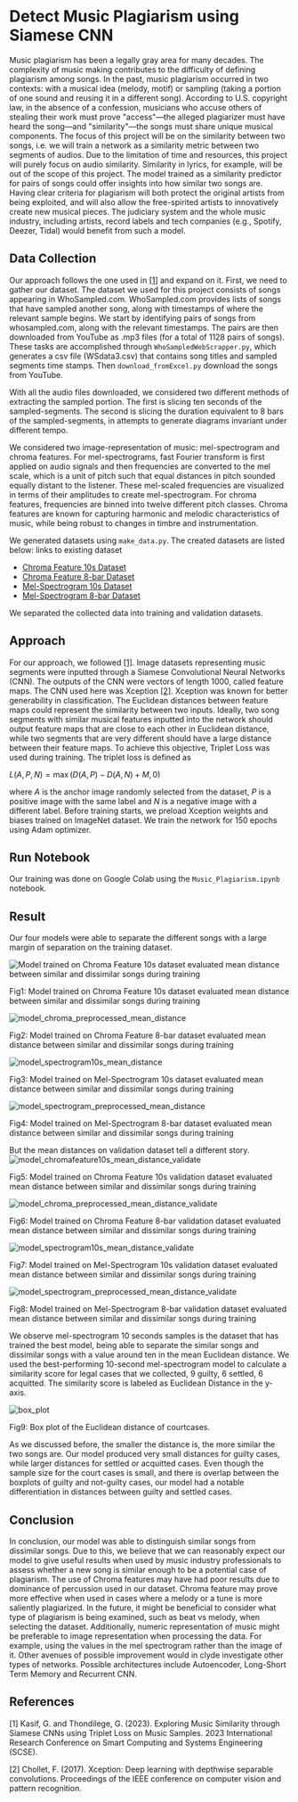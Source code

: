 # Detect Music Plagiarism using Siamese CNN
Music plagiarism has been a legally gray area for many decades. The complexity of music making contributes to the difficulty of defining plagiarism among songs. In the past, music plagiarism occurred in two contexts: with a musical idea (melody, motif) or sampling (taking a portion of one sound and reusing it in a different song). According to U.S. copyright law, in the absence of a confession, musicians who accuse others of stealing their work must prove "access"—the alleged plagiarizer must have heard the song—and "similarity"—the songs must share unique musical components. The focus of this project will be on the similarity between two songs, i.e. we will train a network as a similarity metric between two segments of audios. Due to the limitation of time and resources, this project will purely focus on audio similarity. Similarity in lyrics, for example, will be out of the scope of this project. The model trained as a similarity predictor for pairs of songs could offer insights into how similar two songs are. Having clear criteria for plagiarism will both protect the original artists from being exploited, and will also allow the free-spirited artists to innovatively create new musical pieces. The judiciary system and the  whole music industry, including artists, record labels and tech companies (e.g., Spotify, Deezer, Tidal) would benefit from such a model. 

## Data Collection
Our approach follows the one used in [[1]](#1) and expand on it. First, we need to gather our dataset. The dataset we used for this project consists of songs appearing in WhoSampled.com. WhoSampled.com provides lists of songs that have sampled another song, along with timestamps of where the relevant sample begins. We start by identifying pairs of songs from whosampled.com, along with the relevant timestamps. The pairs are then downloaded from YouTube as .mp3 files (for a total of 1128 pairs of songs). These tasks are accomplished through ```WhoSampledWebScrapper.py```, which generates a csv file (WSdata3.csv) that contains song titles and sampled segments time stamps. Then ```download_fromExcel.py``` download the songs from YouTube. 

With all the audio files downloaded, we considered two different methods of extracting the sampled portion. The first is slicing ten seconds of the sampled-segments. The second is slicing the duration equivalent to 8 bars of the sampled-segments, in attempts to generate diagrams invariant under different tempo. 

We considered two image-representation of music: mel-spectrogram and chroma features. For mel-spectrograms, fast Fourier transform is first applied on audio signals and then frequencies are converted to the mel scale, which is a unit of pitch such that equal distances in pitch sounded equally distant to the listener. These mel-scaled frequencies are visualized in terms of their amplitudes to create mel-spectrogram. For chroma features, frequencies are binned into twelve different pitch classes. Chroma features are known for capturing harmonic and melodic characteristics of music, while being robust to changes in timbre and instrumentation. 

We generated datasets using ```make_data.py```. The created datasets are listed below:
links to existing dataset 
- [Chroma Feature 10s Dataset](https://drive.google.com/drive/folders/18AKPPXjNuXl5v4-dVjbhUdag32l4ZSdQ?usp=drive_link)
- [Chroma Feature 8-bar Dataset](https://drive.google.com/drive/folders/1--NH_NAi_zO0-BtGEvVQAcNun_7fgyYX?usp=drive_link)
- [Mel-Spectrogram 10s Dataset](https://drive.google.com/drive/folders/1-jA_69VR10KpUnnCy2_rgPSBkXwaOgw5?usp=drive_link)
- [Mel-Spectrogram 8-bar Dataset](https://drive.google.com/drive/folders/1el-5bOel0v4ib6v_JyldbLSXtuXc-EKn?usp=sharing)

We separated the collected data into training and validation datasets. 

## Approach
For our approach, we followed [[1]](#1). Image datasets representing music segments were inputted through a Siamese Convolutional Neural Networks (CNN). The outputs of the CNN were vectors of length 1000, called feature maps. The CNN used here was Xception [[2]](#2). Xception was known for better generability in classification. 
The Euclidean distances between feature maps could represent the similarity between two inputs. Ideally, two song segments with similar musical features inputted into the network should output feature maps that are close to each other in Euclidean distance, while two segments that are very different should have a large distance between their feature maps. To achieve this objective, Triplet Loss was used during training. The triplet loss is defined as 

$L(A,P,N) = \max(D(A,P)-D(A,N)+M, 0)$

where $A$ is the anchor image randomly selected from the dataset, $P$ is a positive image with the same label and $N$ is a negative image with a different label. Before training starts, we preload Xception weights and biases trained on ImageNet dataset. We train the network for 150 epochs using Adam optimizer. 

## Run Notebook
Our training was done on Google Colab using the ```Music_Plagiarism.ipynb``` notebook. 

## Result
Our four models were able to separate the different songs with a large margin of separation on the training dataset. 

![Model trained on Chroma Feature 10s dataset evaluated mean distance between similar and dissimilar songs during training](https://github.com/jguan4/Music-Plagiarism/assets/28985094/90c518f7-9985-482c-be85-0cf1dd7aa0bc) 

Fig1: Model trained on Chroma Feature 10s dataset evaluated mean distance between similar and dissimilar songs during training

![model_chroma_preprocessed_mean_distance](https://github.com/jguan4/Music-Plagiarism/assets/28985094/00d3623d-c6e9-4e21-9126-3af474041f48)

Fig2: Model trained on Chroma Feature 8-bar dataset evaluated mean distance between similar and dissimilar songs during training

![model_spectrogram10s_mean_distance](https://github.com/jguan4/Music-Plagiarism/assets/28985094/412324a5-56be-4c0f-a874-32b68905e55b)

Fig3: Model trained on Mel-Spectrogram 10s dataset evaluated mean distance between similar and dissimilar songs during training

![model_spectrogram_preprocessed_mean_distance](https://github.com/jguan4/Music-Plagiarism/assets/28985094/c3a7d8c0-f6bb-4e09-b7d0-df5fa4ebc572)

Fig4: Model trained on Mel-Spectrogram 8-bar dataset evaluated mean distance between similar and dissimilar songs during training

But the mean distances on validation dataset tell a different story. 
![model_chromafeature10s_mean_distance_validate](https://github.com/jguan4/Music-Plagiarism/assets/28985094/2a25dffc-2828-4e95-9358-6d17e93d74ef)

Fig5: Model trained on Chroma Feature 10s validation dataset evaluated mean distance between similar and dissimilar songs during training

![model_chroma_preprocessed_mean_distance_validate](https://github.com/jguan4/Music-Plagiarism/assets/28985094/414b2c9d-ff6d-4d15-b321-5b234adb54d4)

Fig6: Model trained on Chroma Feature 8-bar validation dataset evaluated mean distance between similar and dissimilar songs during training

![model_spectrogram10s_mean_distance_validate](https://github.com/jguan4/Music-Plagiarism/assets/28985094/ffe6e05a-f0bb-4ee0-96f7-d2159834f3fa)

Fig7: Model trained on Mel-Spectrogram 10s validation dataset evaluated mean distance between similar and dissimilar songs during training

![model_spectrogram_preprocessed_mean_distance_validate](https://github.com/jguan4/Music-Plagiarism/assets/28985094/bf46b1e5-3814-4de3-98fd-9cb861b6539d)

Fig8: Model trained on Mel-Spectrogram 8-bar validation dataset evaluated mean distance between similar and dissimilar songs during training

We observe mel-spectrogram 10 seconds samples is the dataset that has trained the best model, being able to separate the similar songs and dissimilar songs with a value around ten in the mean Euclidean distance. We used the best-performing 10-second mel-spectrogram model to calculate a similarity score for legal cases that we collected, 9 guilty, 6 settled, 6 acquitted. The similarity score is labeled as Euclidean Distance in the y-axis. 

![box_plot](https://github.com/jguan4/Music-Plagiarism/assets/28985094/1e0bd554-b79b-4044-a153-f44c76ce8444)

Fig9: Box plot of the Euclidean distance of courtcases. 

As we discussed before, the smaller the distance is, the more similar the two songs are. Our model produced very small distances for guilty cases, while larger distances for settled or acquitted cases. Even though the sample size for the court cases is small, and there is overlap between the boxplots of guilty and not-guilty cases, our model had a notable differentiation in distances between guilty and settled cases.

## Conclusion
In conclusion, our model was able to distinguish similar songs from dissimilar songs. Due to this, we believe that we can reasonably expect our model to give useful results when used by music industry professionals to assess whether a new song is similar enough to be a potential case of plagiarism. The use of Chroma features may have had poor results due to dominance of percussion used in our dataset. Chroma feature may prove more effective when used in cases where a melody or a tune is more saliently plagiarized. In the future, it might be beneficial to consider what type of plagiarism is being examined, such as beat vs melody, when selecting the dataset. Additionally, numeric representation of music might be preferable to image representation when processing the data. For example, using the values in the mel spectrogram rather than the image of it. Other avenues of possible improvement would in clyde investigate other types of networks. Possible architectures include Autoencoder, Long-Short Term Memory and Recurrent CNN.


## References
<a id="1">[1]</a> 
Kasif, G. and Thondilege, G. (2023). 
Exploring Music Similarity through Siamese CNNs using Triplet Loss on Music Samples. 
2023 International Research Conference on Smart Computing and Systems Engineering (SCSE).

<a id="2">[2]</a> 
Chollet, F. (2017). 
Xception: Deep learning with depthwise separable convolutions. 
Proceedings of the IEEE conference on computer vision and pattern recognition.

